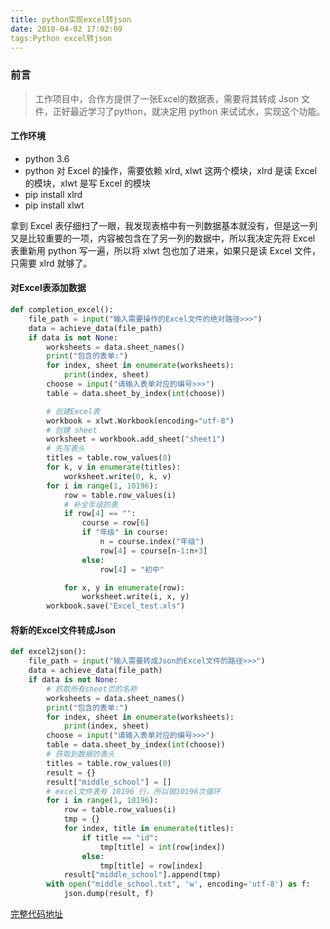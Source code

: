 ```yaml
---
title: python实现excel转json
date: 2018-04-02 17:02:09
tags:Python excel转json
---
```


### 前言

> 工作项目中，合作方提供了一张Excel的数据表，需要将其转成 Json 文件，正好最近学习了python，就决定用 python 来试试水，实现这个功能。

<!-- more -->

#### 工作环境

* python 3.6
* python 对 Excel 的操作，需要依赖 xlrd, xlwt 这两个模块，xlrd 是读 Excel 的模块，xlwt 是写 Excel 的模块 
* pip install xlrd
* pip install xlwt

拿到 Excel 表仔细扫了一眼，我发现表格中有一列数据基本就没有，但是这一列又是比较重要的一项，内容被包含在了另一列的数据中，所以我决定先将 Excel 表重新用 python 写一遍，所以将 xlwt 包也加了进来，如果只是读 Excel 文件，只需要 xlrd 就够了。

#### 对Excel表添加数据

```python
def completion_excel():
    file_path = input("输入需要操作的Excel文件的绝对路径>>>")
    data = achieve_data(file_path)
    if data is not None:
        worksheets = data.sheet_names()
        print("包含的表单:")
        for index, sheet in enumerate(worksheets):
            print(index, sheet)
        choose = input("请输入表单对应的编号>>>")
        table = data.sheet_by_index(int(choose))

        # 创建Excel表
        workbook = xlwt.Workbook(encoding="utf-8")
        # 创建 sheet
        worksheet = workbook.add_sheet("sheet1")
        # 先写表头
        titles = table.row_values(0)
        for k, v in enumerate(titles):
            worksheet.write(0, k, v)
        for i in range(1, 10196):
            row = table.row_values(i)
            # 补全年级的表
            if row[4] == "":
                course = row[6]
                if "年级" in course:
                    n = course.index("年级")
                    row[4] = course[n-1:n+3]
                else:
                    row[4] = "初中"

            for x, y in enumerate(row):
                worksheet.write(i, x, y)
        workbook.save("Excel_test.xls")
```

#### 将新的Excel文件转成Json

```python
def excel2json():
    file_path = input("输入需要转成Json的Excel文件的路径>>>")
    data = achieve_data(file_path)
    if data is not None:
        # 抓取所有sheet页的名称
        worksheets = data.sheet_names()
        print("包含的表单:")
        for index, sheet in enumerate(worksheets):
            print(index, sheet)
        choose = input("请输入表单对应的编号>>>")
        table = data.sheet_by_index(int(choose))
        # 获取到数据的表头
        titles = table.row_values(0)
        result = {}
        result["middle_school"] = []
        # excel文件表有 10196 行，所以做10196次循环
        for i in range(1, 10196):
            row = table.row_values(i)
            tmp = {}
            for index, title in enumerate(titles):
                if title == "id":
                    tmp[title] = int(row[index])
                else:
                    tmp[title] = row[index]
            result["middle_school"].append(tmp)
        with open("middle_school.txt", 'w', encoding='utf-8') as f:
            json.dump(result, f)
```

[完整代码地址](https://github.com/cgzysan/pystudy/blob/master/day16/excel2json.py)